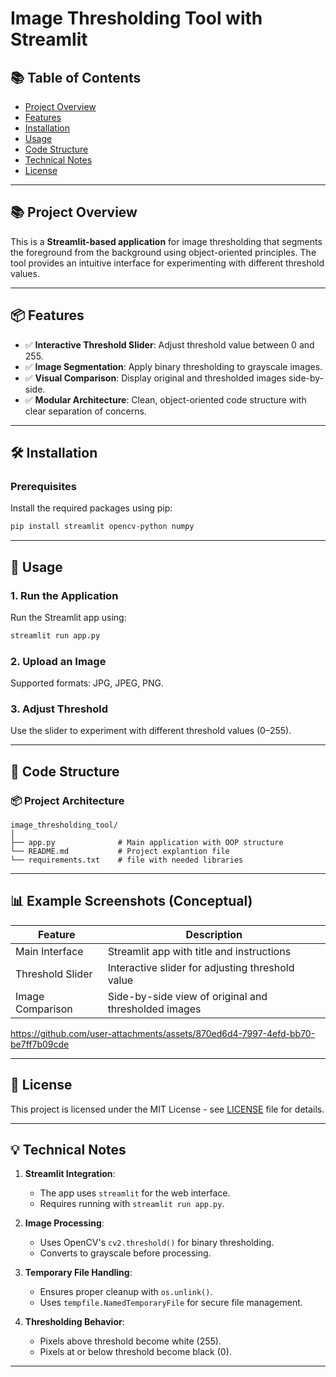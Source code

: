 # Image Thresholding Tool with Streamlit

## 📚 Table of Contents

- [Project Overview](#project-overview)
- [Features](#features)
- [Installation](#installation)
- [Usage](#usage)
- [Code Structure](#code-structure)
- [Technical Notes](#technical-notes)
- [License](#license)

---

## 📚 Project Overview

This is a **Streamlit-based application** for image thresholding that segments the foreground from the background using object-oriented principles. The tool provides an intuitive interface for experimenting with different threshold values.

---

## 📦 Features

- ✅ **Interactive Threshold Slider**: Adjust threshold value between 0 and 255.
- ✅ **Image Segmentation**: Apply binary thresholding to grayscale images.
- ✅ **Visual Comparison**: Display original and thresholded images side-by-side.
- ✅ **Modular Architecture**: Clean, object-oriented code structure with clear separation of concerns.

---

## 🛠️ Installation

### Prerequisites

Install the required packages using pip:

```bash
pip install streamlit opencv-python numpy
```

---

## 🧪 Usage

### 1. Run the Application

Run the Streamlit app using:

```bash
streamlit run app.py
```

### 2. Upload an Image

Supported formats: JPG, JPEG, PNG.

### 3. Adjust Threshold

Use the slider to experiment with different threshold values (0–255).

---

## 🧩 Code Structure

### 📦 Project Architecture

```
image_thresholding_tool/
│
├── app.py              # Main application with OOP structure
└── README.md           # Project explantion file
└── requirements.txt    # file with needed libraries

```

---

## 📊 Example Screenshots (Conceptual)

| Feature          | Description                                          |
| ---------------- | ---------------------------------------------------- |
| Main Interface   | Streamlit app with title and instructions            |
| Threshold Slider | Interactive slider for adjusting threshold value     |
| Image Comparison | Side-by-side view of original and thresholded images |


https://github.com/user-attachments/assets/870ed6d4-7997-4efd-bb70-be7ff7b09cde

---

## 📄 License

This project is licensed under the MIT License - see [LICENSE](https://github.com/pabs-code/image-grayscale-histogram-generator/blob/main/LICENSE) file for details.

---

## 💡 Technical Notes

1. **Streamlit Integration**:
   - The app uses `streamlit` for the web interface.
   - Requires running with `streamlit run app.py`.

2. **Image Processing**:
   - Uses OpenCV's `cv2.threshold()` for binary thresholding.
   - Converts to grayscale before processing.

3. **Temporary File Handling**:
   - Ensures proper cleanup with `os.unlink()`.
   - Uses `tempfile.NamedTemporaryFile` for secure file management.

4. **Thresholding Behavior**:
   - Pixels above threshold become white (255).
   - Pixels at or below threshold become black (0).

---

